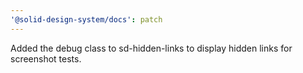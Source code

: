```yaml
---
'@solid-design-system/docs': patch
---
```


Added the debug class to sd-hidden-links to display hidden links for screenshot tests.